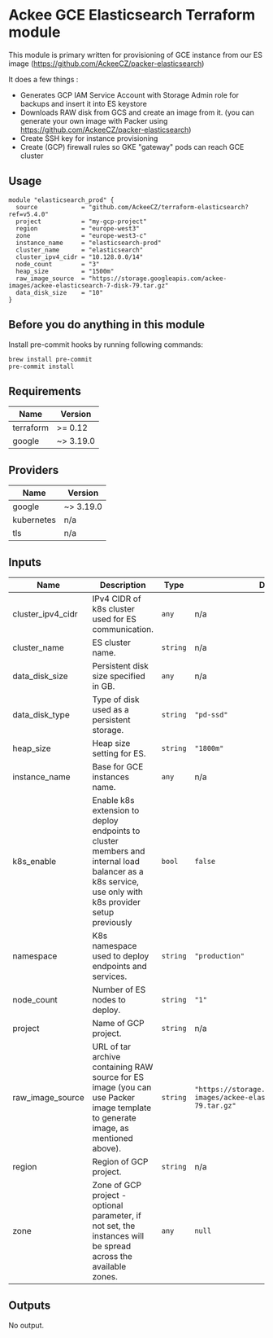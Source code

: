 # Ackee GCE Elasticsearch Terraform module

This module is primary written for provisioning of GCE instance from our ES image (https://github.com/AckeeCZ/packer-elasticsearch)

It does a few things :
* Generates GCP IAM Service Account with Storage Admin role for backups and insert it into ES keystore
* Downloads RAW disk from GCS and create an image from it. (you can generate your own image with Packer using https://github.com/AckeeCZ/packer-elasticsearch)
* Create SSH key for instance provisioning
* Create (GCP) firewall rules so GKE "gateway" pods can reach GCE cluster

## Usage

```hcl
module "elasticsearch_prod" {
  source            = "github.com/AckeeCZ/terraform-elasticsearch?ref=v5.4.0"
  project           = "my-gcp-project"
  region            = "europe-west3"
  zone              = "europe-west3-c"
  instance_name     = "elasticsearch-prod"
  cluster_name      = "elasticsearch"
  cluster_ipv4_cidr = "10.128.0.0/14"
  node_count        = "3"
  heap_size         = "1500m"
  raw_image_source  = "https://storage.googleapis.com/ackee-images/ackee-elasticsearch-7-disk-79.tar.gz"
  data_disk_size    = "10"
}
```

## Before you do anything in this module

Install pre-commit hooks by running following commands:

```shell script
brew install pre-commit
pre-commit install
```

<!-- BEGINNING OF PRE-COMMIT-TERRAFORM DOCS HOOK -->
## Requirements

| Name | Version |
|------|---------|
| terraform | >= 0.12 |
| google | ~> 3.19.0 |

## Providers

| Name | Version |
|------|---------|
| google | ~> 3.19.0 |
| kubernetes | n/a |
| tls | n/a |

## Inputs

| Name | Description | Type | Default | Required |
|------|-------------|------|---------|:--------:|
| cluster\_ipv4\_cidr | IPv4 CIDR of k8s cluster used for ES communication. | `any` | n/a | yes |
| cluster\_name | ES cluster name. | `string` | n/a | yes |
| data\_disk\_size | Persistent disk size specified in GB. | `any` | n/a | yes |
| data\_disk\_type | Type of disk used as a persistent storage. | `string` | `"pd-ssd"` | no |
| heap\_size | Heap size setting for ES. | `string` | `"1800m"` | no |
| instance\_name | Base for GCE instances name. | `any` | n/a | yes |
| k8s\_enable | Enable k8s extension to deploy endpoints to cluster members and internal load balancer as a k8s service, use only with k8s provider setup previously | `bool` | `false` | no |
| namespace | K8s namespace used to deploy endpoints and services. | `string` | `"production"` | no |
| node\_count | Number of ES nodes to deploy. | `string` | `"1"` | no |
| project | Name of GCP project. | `string` | n/a | yes |
| raw\_image\_source | URL of tar archive containing RAW source for ES image (you can use Packer image template to generate image, as mentioned above). | `string` | `"https://storage.googleapis.com/ackee-images/ackee-elasticsearch-7-disk-79.tar.gz"` | no |
| region | Region of GCP project. | `string` | n/a | yes |
| zone | Zone of GCP project - optional parameter, if not set, the instances will be spread across the available zones. | `any` | `null` | no |

## Outputs

No output.

<!-- END OF PRE-COMMIT-TERRAFORM DOCS HOOK -->
